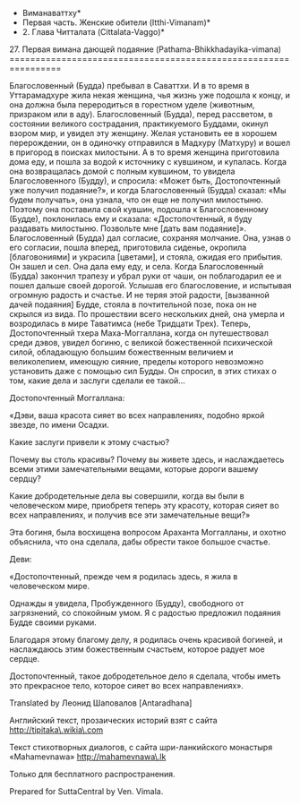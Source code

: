 * Виманаваттху*
* Первая часть\. Женские обители \(Itthi\-Vimanam\)*
* 2\. Глава Читталата \(Cittalata\-Vaggo\)*

27\. Первая вимана дающей подаяние \(Pathama\-Bhikkhadayika\-vimana\)
\=\=\=\=\=\=\=\=\=\=\=\=\=\=\=\=\=\=\=\=\=\=\=\=\=\=\=\=\=\=\=\=\=\=\=\=\=\=\=\=\=\=\=\=\=\=\=\=\=\=\=\=\=\=\=\=\=\=\=\=\=\=\=\=

Благословенный \(Будда\) пребывал в Саваттхи\. И в то время в Уттарамадхуре жила некая женщина, чья жизнь уже подошла к концу, и она должна была переродиться в горестном уделе \(животным, призраком или в аду\)\. Благословенный \(Будда\), перед рассветом, в состоянии великого сострадания, практикуемого Буддами, окинул взором мир, и увидел эту женщину\. Желая установить ее в хорошем перерождении, он в одиночку отправился в Мадхуру \(Матхуру\) и вошел в пригород в поисках милостыни\. А в то время женщина приготовила дома еду, и пошла за водой к источнику с кувшином, и купалась\. Когда она возвращалась домой с полным кувшином, то увидела Благословенного \(Будду\), и спросила: «Может быть, Достопочтенный уже получил подаяние?», и когда Благословенный \(Будда\) сказал: «Мы будем получать», она узнала, что он еще не получил милостыню\. Поэтому она поставила свой кувшин, подошла к Благословенному \(Будде\), поклонилась ему и сказала: «Достопочтенный, я буду раздавать милостыню\. Позвольте мне \[дать вам подаяние\]»\. Благословенный \(Будда\) дал согласие, сохраняя молчание\. Она, узнав о его согласии, пошла вперед, приготовила сиденье, окропила \[благовониями\] и украсила \[цветами\], и стояла, ожидая его прибытия\. Он зашел и сел\. Она дала ему еду, и села\. Когда Благословенный \(Будда\) закончил трапезу и убрал руки от чаши, он поблагодарил ее и пошел дальше своей дорогой\. Услышав его благословение, и испытывая огромную радость и счастье\. И не теряя этой радости, \[вызванной дачей подаяния\] Будде, стояла в почтительной позе, пока он не скрылся из вида\. По прошествии всего нескольких дней, она умерла и возродилась в мире Таватимса \(небе Тридцати Трех\)\. Теперь, Достопочтенный тхера Маха\-Моггаллана, когда он путешествовал среди дэвов, увидел богиню, с великой божественной психической силой, обладающую большим божественным величием и великолепием, имеющую сияние, пределы которого невозможно установить даже с помощью сил Будды\. Он спросил, в этих стихах о том, какие дела и заслуги сделали ее такой…

Достопочтенный Моггаллана:

«Дэви, ваша красота сияет во всех направлениях, подобно яркой звезде, по имени Осадхи\.

Какие заслуги привели к этому счастью?

Почему вы столь красивы? Почему вы живете здесь, и наслаждаетесь всеми этими замечательными вещами, которые дороги вашему сердцу?

Какие добродетельные дела вы совершили, когда вы были в человеческом мире, приобретя теперь эту красоту, которая сияет во всех направлениях, и получив все эти замечательные вещи?»

Эта богиня, была восхищена вопросом Араханта Моггалланы, и охотно объяснила, что она сделала, дабы обрести такое большое счастье\.

Деви:

«Достопочтенный, прежде чем я родилась здесь, я жила в человеческом мире\.

Однажды я увидела, Пробужденного \(Будду\), свободного от загрязнений, со спокойным умом\. Я с радостью предложил подаяния Будде своими руками\.

Благодаря этому благому делу, я родилась очень красивой богиней, и наслаждаюсь этим божественным счастьем, которое радует мое сердце\.

Достопочтенный, такое добродетельное дело я сделала, чтобы иметь это прекрасное тело, которое сияет во всех направлениях»\.

Translated by Леонид Шаповалов \[Antaradhana\]

Английский текст, прозаических историй взят с сайта <http://tipitaka\.wikia\.com>

Текст стихотворных диалогов, с сайта шри\-ланкийского монастыря «Mahamevnawa» <http://mahamevnawa\.lk>

Только для бесплатного распространения\.

Prepared for SuttaCentral by Ven\. Vimala\.